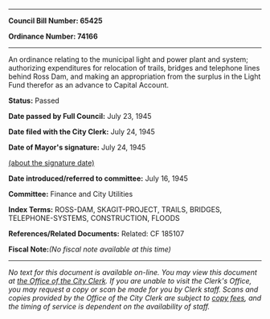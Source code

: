 

********

**Council Bill Number: 65425**
   
**Ordinance Number: 74166**
********

 An ordinance relating to the municipal light and power plant and system; authorizing expenditures for relocation of trails, bridges and telephone lines behind Ross Dam, and making an appropriation from the surplus in the Light Fund therefor as an advance to Capital Account.

**Status:** Passed
   
**Date passed by Full Council:** July 23, 1945
   
**Date filed with the City Clerk:** July 24, 1945
   
**Date of Mayor's signature:** July 24, 1945
   
[(about the signature date)](/~public/approvaldate.htm)
   
   
   
**Date introduced/referred to committee:** July 16, 1945
   
**Committee:** Finance and City Utilities
   
   
**Index Terms:** ROSS-DAM, SKAGIT-PROJECT, TRAILS, BRIDGES, TELEPHONE-SYSTEMS, CONSTRUCTION, FLOODS

**References/Related Documents:** Related: CF 185107

**Fiscal Note:**_(No fiscal note available at this time)_
********

_No text for this document is available on-line. You may view this document at [the Office of the City Clerk](http://www.seattle.gov/leg/clerk/contactUs.htm). If you are unable to visit the Clerk's Office, you may request a copy or scan be made for you by Clerk staff. Scans and copies provided by the Office of the City Clerk are subject to [copy fees](http://clerk.seattle.gov/~public/clerkfees.htm), and the timing of service is dependent on the availability of staff._

